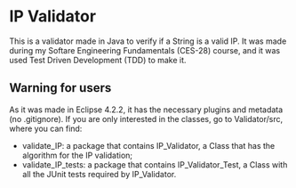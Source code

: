 IP Validator
============

This is a validator made in Java to verify if a String is a valid IP. It was made during my Softare Engineering Fundamentals (CES-28) course, and it was used Test Driven Development (TDD) to make it.

Warning for users
-----------------

As it was made in Eclipse 4.2.2, it has the necessary plugins and metadata (no .gitignore). If you are only interested in the classes, go to Validator/src, where you can find:

* validate_IP: a package that contains IP_Validator, a Class that has the algorithm for the IP validation;
* validate_IP_tests: a package that contains IP_Validator_Test, a Class with all the JUnit tests required by IP_Validator.

